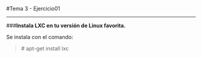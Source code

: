 #Tema 3 - Ejercicio01
- - -
###**Instala LXC en tu versión de Linux favorita.**

Se instala con el comando:

> \# apt-get install lxc

